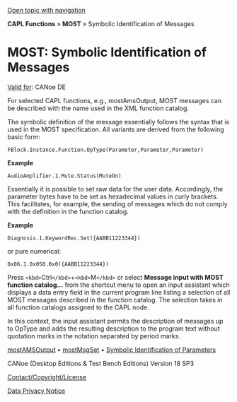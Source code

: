 [Open topic with navigation](../../../../CANoeDEFamily.htm#Topics/CAPLFunctions/MOST/CAPLfunctionsMOSTSymIDMMessage.md)

**CAPL Functions** » **MOST** » Symbolic Identification of Messages

# MOST: Symbolic Identification of Messages

[Valid for](../../Shared/FeatureAvailability.md): CANoe DE

For selected CAPL functions, e.g., mostAmsOutput, MOST messages can be described with the name used in the XML function catalog.

The symbolic definition of the message essentially follows the syntax that is used in the MOST specification. All variants are derived from the following basic form:

`FBlock.Instance.Function.OpType(Parameter,Parameter,Parameter)`

**Example**

`AudioAmplifier.1.Mute.Status(MuteOn)`

Essentially it is possible to set raw data for the user data. Accordingly, the parameter bytes have to be set as hexadecimal values in curly brackets. This facilitates, for example, the sending of messages which do not comply with the definition in the function catalog.

**Example**

`Diagnosis.1.KeywordRec.Set({AABB11223344})`

or pure numerical:

`0x06.1.0x050.0x0({AABB11223344})`

Press `<kbd>`Ctrl`</kbd>`+`<kbd>`M`</kbd>` or select **Message input with MOST function catalog...** from the shortcut menu to open an input assistant which displays a data entry field in the current program line listing a selection of all MOST messages described in the function catalog. The selection takes in all function catalogs assigned to the CAPL node.

In this context, the input assistant permits the description of messages up to OpType and adds the resulting description to the program text without quotation marks in the notation separated by period marks.

[mostAMSOutput](Functions/CAPLfunctionMOSTAmsOutput.md) • [mostMsgSet](Functions/CAPLfunctionMOSTMsgSet.md) • [Symbolic Identification of Parameters](CAPLfunctionsMOSTSymIDParam.md)

CANoe (Desktop Editions & Test Bench Editions) Version 18 SP3

[Contact/Copyright/License](../../Shared/ContactCopyrightLicense.md)

[Data Privacy Notice](https://www.vector.com/int/en/company/get-info/privacy-policy/)
